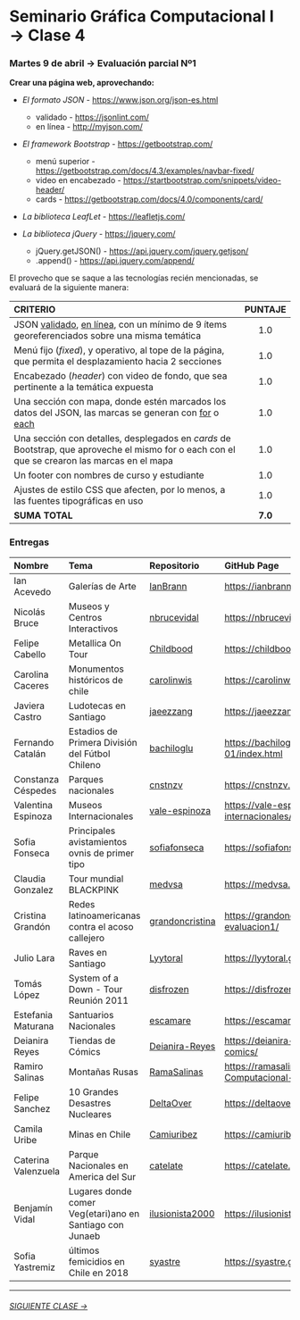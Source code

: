 # Seminario Gráfica Computacional I → Clase 4

### Martes 9 de abril → Evaluación parcial Nº1

**Crear una página web, aprovechando:**

- *El formato JSON* - https://www.json.org/json-es.html
  - validado - https://jsonlint.com/
  - en línea - http://myjson.com/

- *El framework Bootstrap* - https://getbootstrap.com/
  - menú superior - https://getbootstrap.com/docs/4.3/examples/navbar-fixed/
  - video en encabezado - https://startbootstrap.com/snippets/video-header/
  - cards - https://getbootstrap.com/docs/4.0/components/card/

- *La biblioteca LeafLet* - https://leafletjs.com/

- *La biblioteca jQuery* - https://jquery.com/
  - jQuery.getJSON() - https://api.jquery.com/jquery.getjson/
  - .append() - https://api.jquery.com/append/

El provecho que se saque a las tecnologías recién mencionadas, se evaluará de la siguiente manera: 

| **CRITERIO**      |   **PUNTAJE**    |
|:--------------|:------------:|
| JSON [validado](https://jsonlint.com/), [en línea](http://myjson.com/), con un mínimo de 9 ítems georeferenciados sobre una misma temática | 1.0 |
| Menú fijo (*fixed*), y operativo, al tope de la página, que permita el desplazamiento hacia 2 secciones | 1.0 |
| Encabezado (*header*) con video de fondo, que sea pertinente a la temática expuesta | 1.0 |
| Una sección con mapa, donde estén marcados los datos del JSON, las marcas se generan con [for](https://developer.mozilla.org/es/docs/Web/JavaScript/Referencia/Sentencias/for) o [each](http://api.jquery.com/jquery.each/) | 1.0 | 
| Una sección con detalles, desplegados en *cards* de Bootstrap, que aproveche el mismo for o each con el que se crearon las marcas en el mapa | 1.0 |
| Un footer con nombres de curso y estudiante | 1.0 |
| Ajustes de estilo CSS que afecten, por lo menos, a las fuentes tipográficas en uso | 1.0 |
| **SUMA TOTAL**        | **7.0** |

### Entregas

| Nombre   | Tema   | Repositorio   | GitHub Page   |
|:----------|:-------|:--------------|:--------------|
| Ian Acevedo | Galerías de Arte | [IanBrann](https://github.com/IanBrann/Evaluacion-1) | https://ianbrann.github.io/Evaluacion-1/ |
| Nicolás Bruce | Museos y Centros Interactivos | [nbrucevidal](https://github.com/nbrucevidal/PrimeraEntrega_SeminarioI) | https://nbrucevidal.github.io/PrimeraEntrega_SeminarioI/ |
| Felipe Cabello | Metallica On Tour | [Childbood](https://github.com/Childbood/Seminario-evaluacion-1) | https://childbood.github.io/Seminario-evaluacion-1/ |  
| Carolina Caceres | Monumentos históricos de chile | [carolinwis](https://github.com/carolinwis/seminario_evaluacion_1) | https://carolinwis.github.io/seminario_evaluacion_1/ |  
| Javiera Castro | Ludotecas en Santiago | [jaeezzang](https://github.com/jaeezzang/ludotecas) | https://jaeezzang.github.io/ludotecas/ | 
| Fernando Catalán | Estadios de Primera División del Fútbol Chileno | [bachiloglu](https://github.com/bachiloglu/SGCI-evaluacion-01) | https://bachiloglu.github.io/SGCI-evaluacion-01/index.html |  
| Constanza Céspedes | Parques nacionales | [cnstnzv](https://github.com/cnstnzv/Prueba_01) | https://cnstnzv.github.io/Prueba_01/ |  
| Valentina Espinoza | Museos Internacionales | [vale-espinoza](https://github.com/vale-espinoza/museos-internacionales) | https://vale-espinoza.github.io/museos-internacionales/ | 
| Sofia Fonseca | Principales avistamientos ovnis de primer tipo | [sofiafonseca](https://github.com/sofiafonseca/entrega-seminario-1) | https://sofiafonseca.github.io/entrega-seminario-1/ | 
| Claudia Gonzalez | Tour mundial BLACKPINK | [medvsa](https://github.com/medvsa/primera_entrega_seminario_I) | https://medvsa.github.io/primera_entrega_seminario_I/ |  
| Cristina Grandón | Redes latinoamericanas contra el acoso callejero | [grandoncristina](https://github.com/grandoncristina/seminario-evaluacion1) | https://grandoncristina.github.io/seminario-evaluacion1/ | 
| Julio Lara | Raves en Santiago | [Lyytoral](https://github.com/Lyytoral/Raves_SCL) | https://lyytoral.github.io/Raves_SCL/ | 
| Tomás López | System of a Down - Tour Reunión 2011 | [disfrozen](https://github.com/disfrozen/seminario-eva-01) | https://disfrozen.github.io/seminario-eva-01/ |  
| Estefania Maturana | Santuarios Nacionales | [escamare](https://github.com/escamare/seminario-evaluacion-1) | https://escamare.github.io/seminario-evaluacion-1/ |  
| Deianira Reyes | Tiendas de Cómics | [Deianira-Reyes](https://github.com/Deianira-Reyes/primera-entrega-comics) | https://deianira-reyes.github.io/primera-entrega-comics/ | 
| Ramiro Salinas | Montañas Rusas | [RamaSalinas](https://github.com/RamaSalinas/Seminario-Grafica-Computacional-I-Evaluacion-I) | https://ramasalinas.github.io/Seminario-Grafica-Computacional-I-Evaluacion-I/ | 
| Felipe Sanchez | 10 Grandes Desastres Nucleares | [DeltaOver](https://github.com/DeltaOver/seminario-evaluacion-1) | https://deltaover.github.io/seminario-evaluacion-1/ | 
| Camila Uribe | Minas en Chile | [Camiuribez](https://github.com/Camiuribez/Seminario-Evaluacion1) | https://camiuribez.github.io/Seminario-Evaluacion1/ | 
| Caterina Valenzuela | Parque Nacionales en America del Sur | [catelate](https://github.com/catelate/entrega01) | https://catelate.github.io/entrega01/ |  
| Benjamín Vidal | Lugares donde comer Veg(etari)ano en Santiago con Junaeb | [ilusionista2000](https://github.com/ilusionista2000/Evaluacion01) | https://ilusionista2000.github.io/Evaluacion01/ |  
| Sofia Yastremiz | últimos femicidios en Chile en 2018 | [syastre](https://github.com/syastre/semgrafcomp_eval1) | https://syastre.github.io/semgrafcomp_eval1/ |  

- - - - - - - 

###### [SIGUIENTE CLASE →](https://github.com/profesorfaco/DGP502-2019/tree/gh-pages/clase-05)
